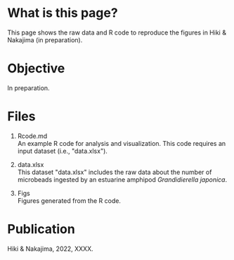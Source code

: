 # What is this page?
This page shows the raw data and R code to reproduce the figures in Hiki & Nakajima (in preparation). 


# Objective  
In preparation.  
  
   
# Files
1. Rcode.md  
An example R code for analysis and visualization. This code requires an input dataset (i.e., "data.xlsx").  
     
2. data.xlsx  
This dataset "data.xlsx" includes the raw data about the number of microbeads ingested by an estuarine amphipod <i>Grandidierella japonica</i>.
  
3. Figs  
Figures generated from the R code.

# Publication
Hiki & Nakajima, 2022, XXXX.
